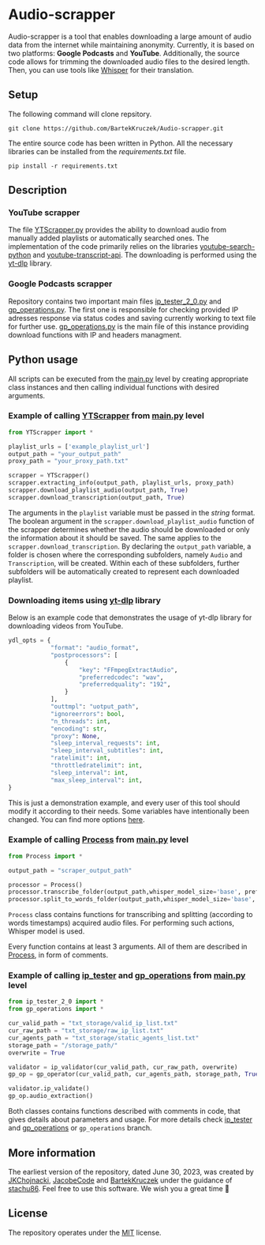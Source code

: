 # Audio-scrapper

Audio-scrapper is a tool that enables downloading a large amount of audio data from the internet while maintaining anonymity. Currently, it is based on two platforms: **Google Podcasts** and **YouTube**. Additionally, the source code allows for trimming the downloaded audio files to the desired length. Then, you can use tools like [Whisper](https://github.com/openai/whisper) for their translation.

## Setup

The following command will clone repsitory.

```text
git clone https://github.com/BartekKruczek/Audio-scrapper.git
```

The entire source code has been written in Python. All the necessary libraries can be installed from the *requirements.txt* file.

```text
pip install -r requirements.txt
```

## Description

### YouTube scrapper

The file [YTScrapper.py](YTScrapper.py) provides the ability to download audio from manually added playlists or automatically searched ones. The implementation of the code primarily relies on the libraries [youtube-search-python](https://pypi.org/project/youtube-search-python/) and [youtube-transcript-api](https://pypi.org/project/youtube-transcript-api/). The downloading is performed using the [yt-dlp](https://pypi.org/project/yt-dlp/) library.

### Google Podcasts scrapper

Repository contains two important main files [ip_tester_2_0.py](ip_tester_2_0.py) and [gp_operations.py](gp_operations.py). The first one is responsible for checking provided IP adresses response via status codes and saving currently working to text file for further use. [gp_operations.py](gp_operations.py) is the main file of this instance providing download functions with IP and headers managment.

## Python usage

All scripts can be executed from the [main.py](main.py) level by creating appropriate class instances and then calling individual functions with desired arguments.

### Example of calling [YTScrapper](YTScrapper.py) from [main.py](main.py) level

```python
from YTScrapper import *

playlist_urls = ['example_playlist_url']
output_path = "your_output_path"
proxy_path = "your_proxy_path.txt"

scrapper = YTScrapper()
scrapper.extracting_info(output_path, playlist_urls, proxy_path)
scrapper.download_playlist_audio(output_path, True)
scrapper.download_transcription(output_path, True)
```

The arguments in the ```playlist``` variable must be passed in the *string* format. The boolean argument in the ```scrapper.download_playlist_audio``` function of the scrapper determines whether the audio should be downloaded or only the information about it should be saved. The same applies to the ```scrapper.download_transcription```. By declaring the `output_path` variable, a folder is chosen where the corresponding subfolders, namely `Audio` and `Transcription`, will be created. Within each of these subfolders, further subfolders will be automatically created to represent each downloaded playlist.

### Downloading items using [yt-dlp](https://github.com/yt-dlp/yt-dlp) library

Below is an example code that demonstrates the usage of yt-dlp library for downloading videos from YouTube.

```python
ydl_opts = {
            "format": "audio_format",
            "postprocessors": [
                {
                    "key": "FFmpegExtractAudio",
                    "preferredcodec": "wav",
                    "preferredquality": "192",
                }
            ],
            "outtmpl": "uotput_path",
            "ignoreerrors": bool,
            "n_threads": int,
            "encoding": str,
            "proxy": None,
            "sleep_interval_requests": int,
            "sleep_interval_subtitles": int,
            "ratelimit": int,
            "throttledratelimit": int,
            "sleep_interval": int,
            "max_sleep_interval": int,
}
```

This is just a demonstration example, and every user of this tool should modify it according to their needs. Some variables have intentionally been changed. You can find more options [here](https://github.com/yt-dlp/yt-dlp/blob/master/yt_dlp/YoutubeDL.py).

### Example of calling [Process](Process.py) from [main.py](main.py) level

```python
from Process import *

output_path = "scraper_output_path" 

processor = Process()
processor.transcribe_folder(output_path,whisper_model_size='base', preferred_device='cpu',language_detection=False)
processor.split_to_words_folder(output_path,whisper_model_size='base', preferred_device='cpu')
```

```Process``` class contains functions for transcribing and splitting (according to words timestamps) acquired audio files. For performing such actions, Whisper model is used.

Every function contains at least 3 arguments. All of them are described in [Process](Process.py), in form of comments.

### Example of calling [ip_tester](ip_tester_2_0.py) and [gp_operations](gp_operations.py) from [main.py](main.py) level

```python
from ip_tester_2_0 import *
from gp_operations import *

cur_valid_path = "txt_storage/valid_ip_list.txt"
cur_raw_path = "txt_storage/raw_ip_list.txt"
cur_agents_path = "txt_storage/static_agents_list.txt"
storage_path = "/storage_path/"
overwrite = True

validator = ip_validator(cur_valid_path, cur_raw_path, overwrite)
gp_op = gp_operator(cur_valid_path, cur_agents_path, storage_path, True, True)

validator.ip_validate()
gp_op.audio_extraction()

```

Both classes contains functions described with comments in code, that gives details about parameters and usage. For more details check [ip_tester](ip_tester_2_0.py) and [gp_operations](gp_operations.py) or ```gp_operations``` branch.

## More information

The earliest version of the repository, dated June 30, 2023, was created by [JKChojnacki](https://github.com/JKChojnacki), [JacobeCode](https://github.com/JacobeCode) and [BartekKruczek](https://github.com/BartekKruczek) under the guidance of [stachu86](https://github.com/stachu86). Feel free to use this software. We wish you a great time :raised_hands:

## License

The repository operates under the [MIT](LICENSE) license.
